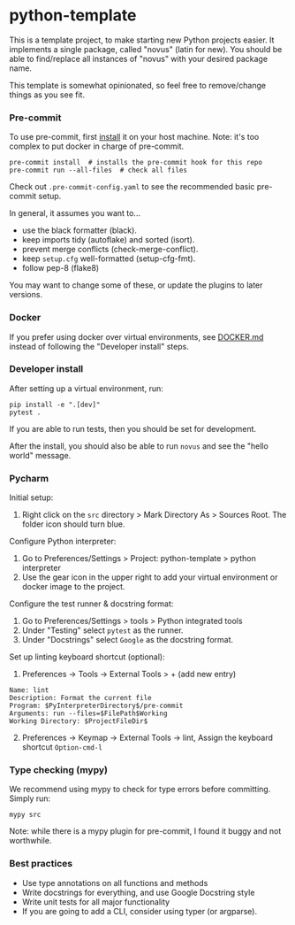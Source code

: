 # python-template

This is a template project, to make starting new Python projects easier. 
It implements a single package, called "novus" (latin for new). You should be able to
find/replace all instances of "novus" with your desired package name.

This template is somewhat opinionated, so feel free to remove/change things as you see fit.


### Pre-commit

To use pre-commit, first [install](https://pre-commit.com/#installation) it on your 
host machine. Note: it's too complex to put docker in charge of pre-commit.

```shell
pre-commit install  # installs the pre-commit hook for this repo
pre-commit run --all-files  # check all files
```

Check out `.pre-commit-config.yaml` to see the recommended basic pre-commit setup.

In general, it assumes you want to...
* use the black formatter (black).
* keep imports tidy (autoflake) and sorted (isort).
* prevent merge conflicts (check-merge-conflict).
* keep `setup.cfg` well-formatted (setup-cfg-fmt).
* follow pep-8 (flake8)

You may want to change some of these, or update the plugins to later versions.


### Docker

If you prefer using docker over virtual environments, see [DOCKER.md](./DOCKER.md)
instead of following the "Developer install" steps.


### Developer install

After setting up a virtual environment, run:
```shell
pip install -e ".[dev]"
pytest .
```

If you are able to run tests, then you should be set for development.

After the install, you should also be able to run `novus` and see the "hello world" message.


### Pycharm

Initial setup:
1. Right click on the `src` directory > Mark Directory As > Sources Root. The folder icon should turn blue.

Configure Python interpreter:
1. Go to Preferences/Settings > Project: python-template > python interpreter
2. Use the gear icon in the upper right to add your virtual environment or docker image to the project.

Configure the test runner & docstring format:
1. Go to Preferences/Settings > tools > Python integrated tools
2. Under "Testing" select `pytest` as the runner.
3. Under "Docstrings" select `Google` as the docstring format.

Set up linting keyboard shortcut (optional):
1. Preferences -> Tools -> External Tools > + (add new entry)
```
Name: lint
Description: Format the current file
Program: $PyInterpreterDirectory$/pre-commit
Arguments: run --files=$FilePath$Working 
Working Directory: $ProjectFileDir$
```
2. Preferences -> Keymap -> External Tools -> lint, 
   Assign the keyboard shortcut `Option-cmd-l`

### Type checking (mypy)

We recommend using mypy to check for type errors before committing. Simply run:
```shell
mypy src
```

Note: while there is a mypy plugin for pre-commit, I found it buggy and not worthwhile.

### Best practices
* Use type annotations on all functions and methods
* Write docstrings for everything, and use Google Docstring style
* Write unit tests for all major functionality
* If you are going to add a CLI, consider using typer (or argparse).
